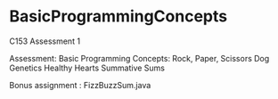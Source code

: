 # BasicProgrammingConcepts
C153 Assessment 1

Assessment: Basic Programming Concepts:
  Rock, Paper, Scissors
  Dog Genetics
  Healthy Hearts
  Summative Sums
 
 Bonus assignment : FizzBuzzSum.java
